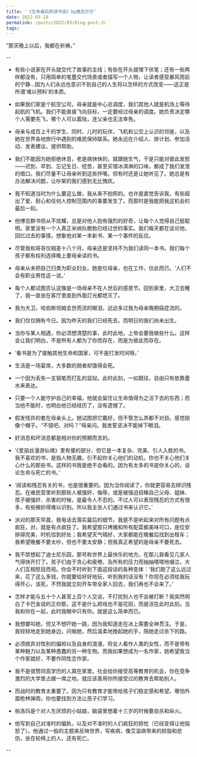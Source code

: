```yaml
---
title: '《生命最后的读书会》by施瓦尔贝'
date: 2022-03-19
permalink: /posts/2022/03/blog-post-3/
tags:
---
```


“那天晚上以后，我都在祈祷。”



--
- 有些小说家在开头就交代了故事的主线；有些在开头就埋下伏笔；还有一些两样都没有，只用简单的笔墨交代场景或者描写一个人物，让读者感受暴风雨前的宁静...因为人们永远也意识不到自己的人生将以怎样的方式改变——这正是所谓‘难以预料’的本质。

- 如果我们家是个航空公司，母亲就是中心总调度，我们其他人就是机场上等待起航的飞机。我们不能直接飞向目标，一定要经过母亲的调度。她负责决定哪个人需要先飞，哪个人可以着陆，连父亲也无法幸免。

- 母亲与成百上千的学生、同时、儿时的玩伴，飞机和公交上认识的邻座，以及她在世界各地旅行中遇到的难民保持联系。她永远在介绍人、排计划、参加活动、发表建议、提供帮助。

- 我们不能因为她拒绝休息，老是病怏怏的，就跟她生气，于是只能对彼此发怒——迟到、早到、忘记生日、挖苦，甚至买错冰淇淋的口味，都成了我们发泄的借口。我们尽量不让母亲听到这些拌嘴，但有时还是让她听见了。她总是有办法解决问题，让吵架的我们感到无比愧疚。

- 我不知道当时为什么要这么做，我从来不拍照的。也许是直觉告诉我，有些超出了爱、耐心和任何人控制范围内的事要发生了。而那时是我能把我这机会的最后一刻。

- 他博览群书但从不炫耀，总是对他人抱有强烈的好奇，让每个人觉得自己挺聪明。家里没有一个人真正米纳队鲍勃已经过世的事实。我们每天都在谈论他，回忆过去的事情，想象他对某一本新书、某一个事件的反应。

- 尽管我和哥哥仅相差十八个月，母亲还是坚持不为我们读同一本书。我们每个孩子都有权利选择晚上要母亲读的书。

- 母亲从未把自己归类为职业妇女。她是位母亲，也在工作，仅此而已。‘人们不会有职业男性这一说。’

- 每个人都试图否认这像是一场母亲不在人世后的感恩节。回到家里，大卫去睡了，我一直坐在客厅里直到外面灯光都熄灭了。

- 我为大卫。哈伯斯坦姆去世而流的眼泪，远远多过我为母亲晚期癌症流的。

- 我们仅仅拥有今日。因为昨天的我们已经死去，而明日的我们尚未出生。

- 当你与某人相遇，你必须想清楚的事，此时此地，上帝会要我做些什么。这样会让我们明白，不是所有人都为了你而存在，而是为彼此而存在。

- ‘看书是为了接触其他生命和国家，可不是打发时间呀。’

- 生活是一场宴席，大多数的弱者却饿得会死。

- 一个因为丢失一支钢笔而打乱的监狱。此时此刻，一如既往，自由只有依靠墨水来表达。

- 只要一个人能守护自己的幸福，他就会留住让生命值得为之活下去的东西；而当他不能时，也明白他已经经历了，没有遗憾了。

- 假发怪异的套在母亲头上。她试图把它戴好，但不管怎么弄都不对劲，感觉刚像个帽子。“不错吧，对吗？”母亲问。我发誓坚决不能掉下眼泪。

- 好消息和坏消息都是相对你的预期而言的。

- ‘《爱丽丝漫游仙境》里有傻的部分，但它是一本复杂、完美、引人入胜的书。我不喜欢的书，是指人物无趣，引不起你关心他们的动机，你也不关心他们关心什么的那些书。这样的书我是绝不会看的。因为有太多的书是你关心的，谈论生命与死亡的书。’

- ‘阅读和残忍有关的书，也是很重要的。因为当你阅读了，你就更容易去辨识残忍。在难民营里听到那些人被强奸、侮辱，或是被强迫目睹自己父母、姐妹、孩子被强奸、杀害的时候，是最令人不忍的。不过人可以表现残忍的方式有很多，有些微妙得难以识别。所以我主张人们通过书来认识它。’

- 派对的那天早晨，我电话去落实最后的细节。我是不是听起来对所有问题有点疯狂，对，就是有点疯狂了。我希望那只烤猪和所有配菜都美味可口，座位安排得完美，时机恰到好处；我希望天气晴好，大家都能在晚餐后找到出租车；我希望晚餐不要太吵，但也不要太安静；但我真正希望的是母亲不要死去。

- 我不禁想起了迪士尼乐园，那号称世界上最快乐的地方。在那儿我看见几家人气得快开打了。孩子们由于贪心和疲倦，及所有的压力而抽抽嗒嗒地啜泣，大人们互相怒目而视。你会不时听到下面这段话的各种变体：‘我们跑了这么远过来，花了这么多钱，你就要给好好地玩，听到我的话没有？你现在必须给我玩得开心，该死，不然我就立刻开车带全家人回去，我们再也不会来了。’

- 怎样才能与五十个人甚至上百个人交谈，不打扰别人也不会被打断？我突然明白了卡巴金说的正你那，这不是什么把戏也不是花招，而是活在此时此刻。当我和你在一起，此时我眼中只有你。就是这么简单而已。

- 我想要叫她，但又不想吓她一跳，因为我知道走在冰上需要全神贯注。于是，我轻轻地走到她身边，问候她，然后温柔地挽起她的手，陪她走过余下的路。

- 必须摈弃对性别的偏袒以及自身的浪漫，将女人看作人类的女性，而不是带有某种魅力以及某种愚蠢的另一种生物。而我如果想成为一名作家，她希望我当个作家就好，不要作同性恋作家。

- 我不是很赞同高学历的人窝在家里。社会给你接受高等教育的机会，你在竞争激烈的大学里占据一席之地，就应该善用你所接受过的教育去帮助别人。

- 而战时的教育太重要了。因为只有教育才能带给孩子们稳定感和希望。哪怕外面枪林弹雨，你也要找到方法让孩子们学习。

- 帕洛玛是个对人生厌烦的小姑娘，脑袋里想着十三岁的时候要自杀和纵火。

- 他写到自己对准时的偏执，以及对不准时的人们疯狂的担忧（已经变得让他恼怒了）。他通过一般的主题来反映世界，写疾病，像艾滋病带来的损毁和悲伤，坐在轮椅上的人，还有死亡。





--












